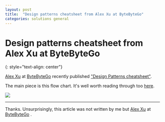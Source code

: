 ```yaml
---
layout: post
title:  "Design patterns cheatsheet from Alex Xu at ByteByteGo"
categories: solutions general
---
```


# Design patterns cheatsheet from Alex Xu at ByteByteGo
{: style="text-align: center"}

[Alex Xu](https://www.linkedin.com/in/alexxubyte/) at [ByteByteGo](https://bytebytego.com/) recently published ["Design Patterns cheatsheet"](https://blog.bytebytego.com/p/ep17-design-patterns-cheat-sheet).

The main piece is this flow chart. It's well worth reading through too [here](https://blog.bytebytego.com/p/ep17-design-patterns-cheat-sheet).

![](https://bucketeer-e05bbc84-baa3-437e-9518-adb32be77984.s3.amazonaws.com/public/images/4371b692-437f-4b0f-ad92-3c8ee578b75a_1252x1606.png)

---

Thanks. Unsurprisingly, this article was not written by me but [Alex Xu](https://www.linkedin.com/in/alexxubyte/) at [ByteByteGo](https://bytebytego.com/) .
